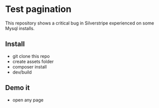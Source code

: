 Test pagination
=================

This repository shows a critical bug in Silverstripe experienced on some Mysql installs. 


Install
------------------

- git clone this repo
- create assets folder
- composer install
- dev/build



Demo it
------------------

- open any page

